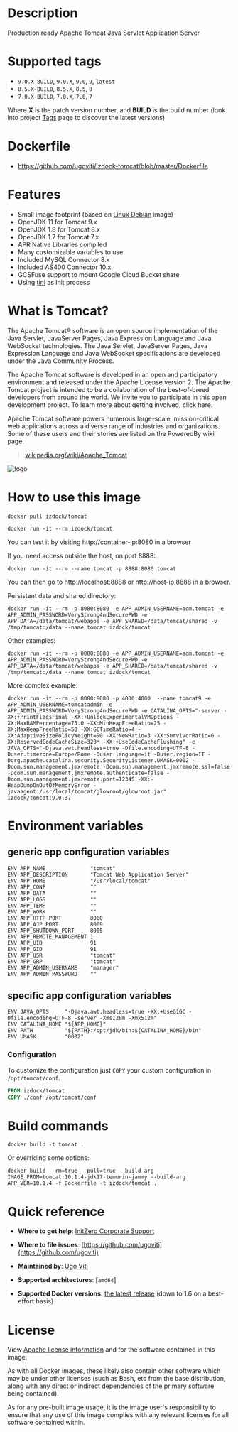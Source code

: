 # Description
Production ready Apache Tomcat Java Servlet Application Server

# Supported tags
- `9.0.X-BUILD`, `9.0.X`, `9.0`, `9`, `latest`
- `8.5.X-BUILD`, `8.5.X`, `8.5`, `8`
- `7.0.X-BUILD`, `7.0.X`, `7.0`, `7`

Where **X** is the patch version number, and **BUILD** is the build number (look into project [Tags](/repository/docker/izdock/tomcat/tags/) page to discover the latest versions)

# Dockerfile
- https://github.com/ugoviti/izdock-tomcat/blob/master/Dockerfile

# Features
- Small image footprint (based on [Linux Debian](/_/debian/) image)
- OpenJDK 11 for Tomcat 9.x
- OpenJDK 1.8 for Tomcat 8.x
- OpenJDK 1.7 for Tomcat 7.x
- APR Native Libraries compiled
- Many customizable variables to use
- Included MySQL Connector 8.x
- Included AS400 Connector 10.x
- GCSFuse support to mount Google Cloud Bucket share
- Using [tini](https://github.com/krallin/tini) as init process

# What is Tomcat?
The Apache Tomcat® software is an open source implementation of the Java Servlet, JavaServer Pages, Java Expression Language and Java WebSocket technologies. The Java Servlet, JavaServer Pages, Java Expression Language and Java WebSocket specifications are developed under the Java Community Process.

The Apache Tomcat software is developed in an open and participatory environment and released under the Apache License version 2. The Apache Tomcat project is intended to be a collaboration of the best-of-breed developers from around the world. We invite you to participate in this open development project. To learn more about getting involved, click here.

Apache Tomcat software powers numerous large-scale, mission-critical web applications across a diverse range of industries and organizations. Some of these users and their stories are listed on the PoweredBy wiki page.

> [wikipedia.org/wiki/Apache_Tomcat](http://en.wikipedia.org/wiki/Apache_Tomcat)

![logo](http://tomcat.apache.org/res/images/tomcat.png)

# How to use this image

```docker pull izdock/tomcat```

```docker run -it --rm izdock/tomcat```

You can test it by visiting http://container-ip:8080 in a browser

If you need access outside the host, on port 8888:
```
docker run -it --rm --name tomcat -p 8888:8080 tomcat
```

You can then go to http://localhost:8888 or http://host-ip:8888 in a browser.

Persistent data and shared directory:
```
docker run -it --rm -p 8080:8080 -e APP_ADMIN_USERNAME=adm.tomcat -e APP_ADMIN_PASSWORD=VeryStrong4ndSecurePWD -e APP_DATA=/data/tomcat/webapps -e APP_SHARED=/data/tomcat/shared -v /tmp/tomcat:/data --name tomcat izdock/tomcat
```

Other examples:
```
docker run -it --rm -p 8080:8080 -e APP_ADMIN_USERNAME=adm.tomcat -e APP_ADMIN_PASSWORD=VeryStrong4ndSecurePWD -e APP_DATA=/data/tomcat/webapps -e APP_SHARED=/data/tomcat/shared -v /tmp/tomcat:/data --name tomcat izdock/tomcat
```

More complex example:
```
docker run -it --rm -p 8080:8080 -p 4000:4000  --name tomcat9 -e APP_ADMIN_USERNAME=tomcatadmin -e APP_ADMIN_PASSWORD=VeryStrong4ndSecurePWD -e CATALINA_OPTS="-server -XX:+PrintFlagsFinal -XX:+UnlockExperimentalVMOptions -XX:MaxRAMPercentage=75.0 -XX:MinHeapFreeRatio=25 -XX:MaxHeapFreeRatio=50 -XX:GCTimeRatio=4 -XX:AdaptiveSizePolicyWeight=90 -XX:NewRatio=3 -XX:SurvivorRatio=6 -XX:ReservedCodeCacheSize=320M -XX:+UseCodeCacheFlushing" -e JAVA_OPTS="-Djava.awt.headless=true -Dfile.encoding=UTF-8 -Duser.timezone=Europe/Rome -Duser.language=it -Duser.region=IT -Dorg.apache.catalina.security.SecurityListener.UMASK=0002 -Dcom.sun.management.jmxremote -Dcom.sun.management.jmxremote.ssl=false -Dcom.sun.management.jmxremote.authenticate=false -Dcom.sun.management.jmxremote.port=12345 -XX:-HeapDumpOnOutOfMemoryError -javaagent:/usr/local/tomcat/glowroot/glowroot.jar" izdock/tomcat:9.0.37
```

# Environment variables

## generic app configuration variables
```
ENV APP_NAME              "tomcat"
ENV APP_DESCRIPTION       "Tomcat Web Application Server"
ENV APP_HOME              "/usr/local/tomcat"
ENV APP_CONF              ""
ENV APP_DATA              ""
ENV APP_LOGS              ""
ENV APP_TEMP              ""
ENV APP_WORK              ""
ENV APP_HTTP_PORT         8080
ENV APP_AJP_PORT          8009
ENV APP_SHUTDOWN_PORT     8005
ENV APP_REMOTE_MANAGEMENT 1
ENV APP_UID               91
ENV APP_GID               91
ENV APP_USR               "tomcat"
ENV APP_GRP               "tomcat"
ENV APP_ADMIN_USERNAME    "manager"
ENV APP_ADMIN_PASSWORD    ""
```

## specific app configuration variables
```
ENV JAVA_OPTS     "-Djava.awt.headless=true -XX:+UseG1GC -Dfile.encoding=UTF-8 -server -Xms128m -Xmx512m"
ENV CATALINA_HOME "${APP_HOME}"
ENV PATH          "${PATH}:/opt/jdk/bin:${CATALINA_HOME}/bin"
ENV UMASK         "0002"
```

### Configuration
To customize the configuration just `COPY` your custom configuration in `/opt/tomcat/conf`.

```dockerfile
FROM izdock/tomcat
COPY ./conf /opt/tomcat/conf
```
# Build commands
```
docker build -t tomcat .
```

Or overriding some options:
```
docker build --rm=true --pull=true --build-arg IMAGE_FROM=tomcat:10.1.4-jdk17-temurin-jammy --build-arg APP_VER=10.1.4 -f Dockerfile -t izdock/tomcat .
```

# Quick reference

-	**Where to get help**:
	[InitZero Corporate Support](https://www.initzero.it/)

-	**Where to file issues**:
	[https://github.com/ugoviti](https://github.com/ugoviti)

-	**Maintained by**:
	[Ugo Viti](https://github.com/ugoviti)

-	**Supported architectures**:
	[`amd64`]

-	**Supported Docker versions**:
	[the latest release](https://github.com/docker/docker-ce/releases/latest) (down to 1.6 on a best-effort basis)

# License

View [Apache license information](https://www.apache.org/licenses/) and for the software contained in this image.

As with all Docker images, these likely also contain other software which may be under other licenses (such as Bash, etc from the base distribution, along with any direct or indirect dependencies of the primary software being contained).

As for any pre-built image usage, it is the image user's responsibility to ensure that any use of this image complies with any relevant licenses for all software contained within.
